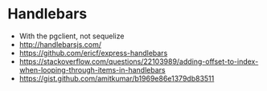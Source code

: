 # Handlebars

* With the pgclient, not sequelize
* http://handlebarsjs.com/
* https://github.com/ericf/express-handlebars
* https://stackoverflow.com/questions/22103989/adding-offset-to-index-when-looping-through-items-in-handlebars
* https://gist.github.com/amitkumar/b1969e86e1379db83511